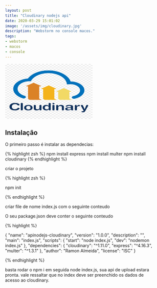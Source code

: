 ```yaml
---
layout: post
title: "Cloudinary nodejs api"
date: 2020-03-29 15:01:02
image: '/assets/img/cloudinary.jpg'
description: "Webstorm no console macos."
tags:
- webstorm
- macos
- console
---
```


<img src="/assets/img/cloudinary.jpg" style="width: 286px; height: 180px;">


## Instalação

<p> O primeiro passo é instalar as dependecias:</p>
{% highlight zsh %}
npm install express
npm install multer
npm install cloudinary
{% endhighlight %}

<br>

<p> criar o projeto</p>

{% highlight zsh %}

npm init

{% endhighlight %}

<p>criar file de nome index.js com o seguinte conteudo</p>

<script src="https://gist.github.com/Ahnix/2b5c97a3cfbdd0acb9fbcf146aa783b1.js"></script>

<p>O seu package.json deve conter o seguinte conteudo</p>

{% highlight %}


{
"name": "apinodejs-cloudinary",
"version": "1.0.0",
"description": "",
"main": "index.js",
"scripts": {
"start": "node index.js",
"dev": "nodemon index.js"
},
"dependencies": {
"cloudinary": "^1.11.0",
"express": "^4.16.3",
"multer": "^1.3.1"
},
"author": "Ramon Almeida",
"license": "ISC"
}

{% endhighlight %}

<p>basta rodar o npm i em seguida node index.js, sua api de upload estara pronta.
vale ressaltar que no index deve ser preenchido os dados de acesso ao cloudinary.
</p>

